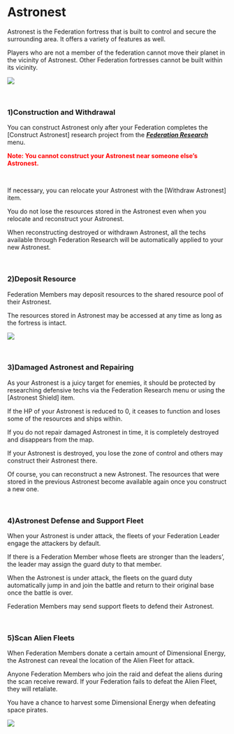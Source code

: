 # Astronest

 Astronest is the Federation fortress that is built to control and secure the surrounding area. It offers a variety of features as well.

Players who are not a member of the federation cannot move their planet in the vicinity of Astronest. Other Federation fortresses cannot be built within its vicinity.

![](http://astrokings.s3.amazonaws.com/html/img/help/604_001fedastronest.JPG)

<br>

### 1)Construction and Withdrawal

 You can construct Astronest only after your Federation completes the [Construct Astronest] research project from the [***<u>Federation Research</u>***](eng/602fedresearch#Federation-Research) menu.

<font color="red">**Note: You cannot construct your Astronest near someone else’s Astronest.**</font>

<br>

If necessary, you can relocate your Astronest with the [Withdraw Astronest] item.

You do not lose the resources stored in the Astronest even when you relocate and reconstruct your Astronest.

When reconstructing destroyed or withdrawn Astronest, all the techs available through Federation Research will be automatically applied to your new Astronest.

<br>

### 2)Deposit Resource

 Federation Members may deposit resources to the shared resource pool of their Astronest.

The resources stored in Astronest may be accessed at any time as long as the fortress is intact.

![](http://astrokings.s3.amazonaws.com/html/img/help/604_002fedstorage.JPG)

<br>

### 3)Damaged Astronest and Repairing

 As your Astronest is a juicy target for enemies, it should be protected by researching defensive techs via the Federation Research menu or using the [Astronest Shield] item.

If the HP of your Astronest is reduced to 0, it ceases to function and loses some of the resources and ships within.

If you do not repair damaged Astronest in time, it is completely destroyed and disappears from the map.

If your Astronest is destroyed, you lose the zone of control and others may construct their Astronest there.

Of course, you can reconstruct a new Astronest. The resources that were stored in the previous Astronest become available again once you construct a new one.

<br>

### 4)Astronest Defense and Support Fleet

 When your Astronest is under attack, the fleets of your Federation Leader engage the attackers by default.

If there is a Federation Member whose fleets are stronger than the leaders’, the leader may assign the guard duty to that member.

When the Astronest is under attack, the fleets on the guard duty automatically jump in and join the battle and return to their original base once the battle is over.

Federation Members may send support fleets to defend their Astronest.

<br>

### 5)Scan Alien Fleets

 When Federation Members donate a certain amount of Dimensional Energy, the Astronest can reveal the location of the Alien Fleet for attack. 

Anyone Federation Members who join the raid and defeat the aliens during the scan receive reward. If your Federation fails to defeat the Alien Fleet, they will retaliate.

You have a chance to harvest some Dimensional Energy when defeating space pirates.

![](http://astrokings.s3.amazonaws.com/html/img/help/604_006fedscan.JPG)